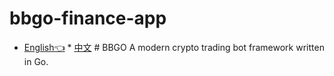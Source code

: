 # bbgo-finance-app
* [English👈](./README.md) * [中文](./README.zh_TW.md)  # BBGO  A modern crypto trading bot framework written in Go.
